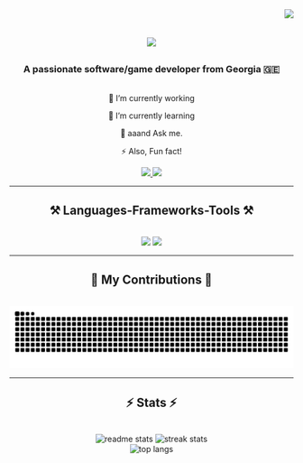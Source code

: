 <!--Visitor count-->
<img align="right" src="https://visitor-badge.laobi.icu/badge?page_id=Cx3n1.Cx3n1" />

<!--Name typing-->
<!--Instructions: at the end on lines= write your text (+ will be space) if you separate with ; you will get multiple lines displaying in cycle-->
<!--Duration is in milliseconds-->
<h1 align="center">
    <img src="https://readme-typing-svg.herokuapp.com/?font=Righteous&size=80&center=true&vCenter=true&width=500&height=70&duration=4000&lines=Cx3n1;" />
</h1>
<h3 align="center">A passionate software/game developer from Georgia 🇬🇪</h3>
<br/>

<div align="center">
 🔭 I’m currently working <br/>
    
🌱 I’m currently learning

💬 aaand Ask me.

⚡ Also, Fun fact!
 </div>
 
<div align="center"> 
  <a href="mailto:Lukagobronidze@gmail.com">
    <img src="https://img.shields.io/badge/Gmail-333333?style=for-the-badge&logo=gmail&logoColor=red" />
  </a>
  <a href="https://www.linkedin.com/in/luka-gobronidze/" target="_blank">
    <img src="https://img.shields.io/badge/LinkedIn-0077B5?style=for-the-badge&logo=linkedin&logoColor=white" target="_blank" />
  </a>
</div>

 <hr/>
 
<h2 align="center">⚒️ Languages-Frameworks-Tools ⚒️</h2>
<br/>
<div align="center">
    <img src="https://skillicons.dev/icons?i=godot,unity,c,cpp,cs,java,maven,blender,mysql,python" />
    <img src="https://skillicons.dev/icons?i=visualstudio,vscode,rider,idea,androidstudio,github,bitbucket,arduino" /><br>
</div>

<hr/>

<div align="center">
  <h2>🐍 My Contributions 🐍</h2>
  <br>
  <img alt="snake eating my contributions" src="https://raw.githubusercontent.com/Cx3n1/Cx3n1/output/github-contribution-grid-snake.svg" />
</div>

<hr/>

<h2 align="center">⚡ Stats ⚡</h2>
<br>
<div align=center>
  <img algin='left' width=377 src='https://github-readme-stats-virtagva.vercel.app/api?username=Cx3n1&count_private=true&show_icons=true&theme=outrun&border_radius=10&rank_icon=github' alt="readme stats"/>
  <img width=400 src="https://github-readme-streak-stats-salesp07.vercel.app/?user=Cx3n1&count_private=true&theme=outrun&border_radius=10" alt="streak stats"/>
  <br/>
  <img width=325 align="center" src="https://github-readme-stats-virtagva.vercel.app/api/top-langs/?username=Cx3n1&hide=HTML&langs_count=8&layout=compact&theme=outrun&border_radius=10&size_weight=0.5&count_weight=0.5&exclude_repo=github-readme-stats" alt="top langs" />
</div>

<br/><br/>
